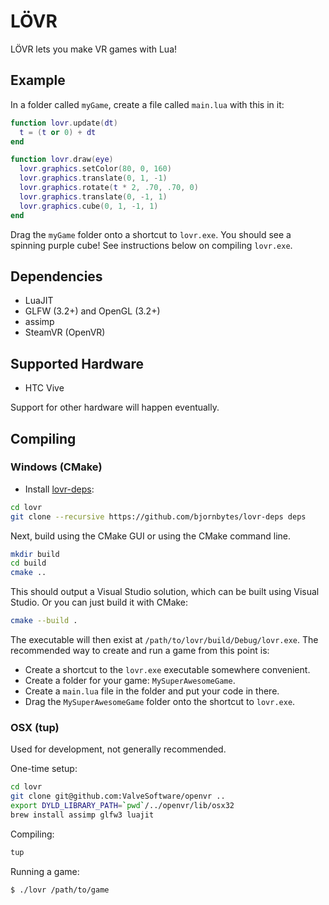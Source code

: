LÖVR
===

LÖVR lets you make VR games with Lua!

Example
---

In a folder called `myGame`, create a file called `main.lua` with this in it:

```lua
function lovr.update(dt)
  t = (t or 0) + dt
end

function lovr.draw(eye)
  lovr.graphics.setColor(80, 0, 160)
  lovr.graphics.translate(0, 1, -1)
  lovr.graphics.rotate(t * 2, .70, .70, 0)
  lovr.graphics.translate(0, -1, 1)
  lovr.graphics.cube(0, 1, -1, 1)
end

```

Drag the `myGame` folder onto a shortcut to `lovr.exe`.  You should see a spinning purple cube!  See instructions below on compiling `lovr.exe`.

Dependencies
---

- LuaJIT
- GLFW (3.2+) and OpenGL (3.2+)
- assimp
- SteamVR (OpenVR)

Supported Hardware
---

- HTC Vive

Support for other hardware will happen eventually.

Compiling
---

### Windows (CMake)

- Install [lovr-deps](https://github.com/bjornbytes/lovr-deps):

```sh
cd lovr
git clone --recursive https://github.com/bjornbytes/lovr-deps deps
```

Next, build using the CMake GUI or using the CMake command line.

```sh
mkdir build
cd build
cmake ..
```

This should output a Visual Studio solution, which can be built using Visual Studio.  Or you can just build it with CMake:

```sh
cmake --build .
```

The executable will then exist at `/path/to/lovr/build/Debug/lovr.exe`.  The recommended way to create and run a game from this point is:

- Create a shortcut to the `lovr.exe` executable somewhere convenient.
- Create a folder for your game: `MySuperAwesomeGame`.
- Create a `main.lua` file in the folder and put your code in there.
- Drag the `MySuperAwesomeGame` folder onto the shortcut to `lovr.exe`.

### OSX (tup)

Used for development, not generally recommended.

One-time setup:

```sh
cd lovr
git clone git@github.com:ValveSoftware/openvr ..
export DYLD_LIBRARY_PATH=`pwd`/../openvr/lib/osx32
brew install assimp glfw3 luajit
```

Compiling:

```sh
tup
```

Running a game:

```sh
$ ./lovr /path/to/game
```
